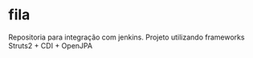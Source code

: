 # fila
Repositoria para integração com jenkins. Projeto utilizando frameworks Struts2 + CDI + OpenJPA
